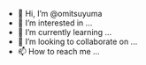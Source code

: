 - 👋 Hi, I’m @omitsuyuma
- 👀 I’m interested in ...
- 🌱 I’m currently learning ...
- 💞️ I’m looking to collaborate on ...
- 📫 How to reach me ...

<!---
omitsuyuma/omitsuyuma is a ✨ special ✨ repository because its `README.md` (this file) appears on your GitHub profile.
You can click the Preview link to take a look at your changes.
--->
